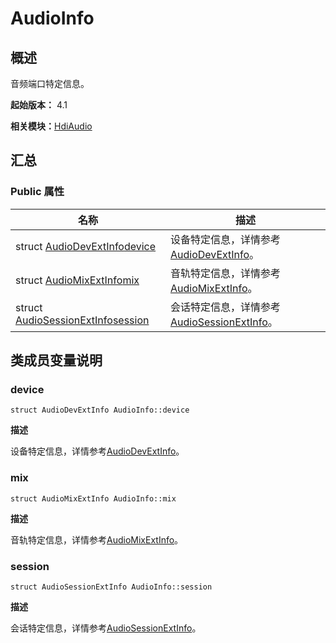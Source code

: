 # AudioInfo


## 概述

音频端口特定信息。

**起始版本：** 4.1

**相关模块：**[HdiAudio](_hdi_audio_v20.md)


## 汇总


### Public 属性

| 名称 | 描述 | 
| -------- | -------- |
| struct [AudioDevExtInfo](_audio_dev_ext_info_v20.md)[device](#device) | 设备特定信息，详情参考[AudioDevExtInfo](_audio_dev_ext_info_v20.md)。  | 
| struct [AudioMixExtInfo](_audio_mix_ext_info_v20.md)[mix](#mix) | 音轨特定信息，详情参考[AudioMixExtInfo](_audio_mix_ext_info_v20.md)。  | 
| struct [AudioSessionExtInfo](_audio_session_ext_info_v20.md)[session](#session) | 会话特定信息，详情参考[AudioSessionExtInfo](_audio_session_ext_info_v20.md)。  | 


## 类成员变量说明


### device

```
struct AudioDevExtInfo AudioInfo::device
```
**描述**

设备特定信息，详情参考[AudioDevExtInfo](_audio_dev_ext_info_v20.md)。


### mix

```
struct AudioMixExtInfo AudioInfo::mix
```
**描述**

音轨特定信息，详情参考[AudioMixExtInfo](_audio_mix_ext_info_v20.md)。


### session

```
struct AudioSessionExtInfo AudioInfo::session
```
**描述**

会话特定信息，详情参考[AudioSessionExtInfo](_audio_session_ext_info_v20.md)。
